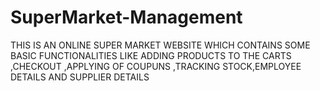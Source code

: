 # SuperMarket-Management
THIS IS AN ONLINE SUPER MARKET WEBSITE WHICH CONTAINS SOME BASIC FUNCTIONALITIES LIKE ADDING PRODUCTS TO THE CARTS ,CHECKOUT ,APPLYING OF COUPUNS ,TRACKING STOCK,EMPLOYEE DETAILS AND SUPPLIER DETAILS
